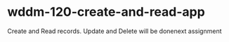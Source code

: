 # wddm-120-create-and-read-app
 Create and Read records. Update and Delete will be donenext assignment
